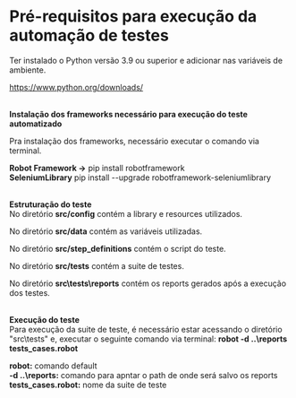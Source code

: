 <h1>Pré-requisitos para execução da automação de testes</h1>

Ter instalado o Python versão 3.9 ou superior e adicionar nas variáveis de ambiente.

https://www.python.org/downloads/

</br><b>Instalação dos frameworks necessário para execução do teste automatizado</b></br>

Pra instalação dos frameworks, necessário executar o comando via terminal.</br>

<b>Robot Framework -></b> pip install robotframework</br>
<b>SeleniumLibrary</b> pip install --upgrade robotframework-seleniumlibrary</br></br>

<b>Estruturação do teste</b></br>
No diretório <b>src/config</b> contém a library e resources utilizados.<br> 

No diretório <b>src/data</b> contém as variáveis utilizadas.<br> 

No diretório <b>src/step_definitions</b> contém o script do teste.<br> 

No diretório <b>src/tests</b> contém a suite de testes.<br>

No diretório <b>src\tests\reports</b> contém os reports gerados após a execução dos testes.<br> 


<br><b>Execução do teste</b></br>
Para execução da suite de teste, é necessário estar acessando o diretório "src\tests" e, executar o seguinte comando via terminal: <b>robot -d ..\reports tests_cases.robot</b><br0>

<b>robot:</b> comando default</br> 
<b>-d ..\reports:</b> comando para apntar o path de onde será salvo os reports</br>
<b>tests_cases.robot:</b> nome da suite de teste</br>